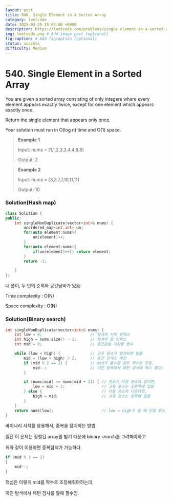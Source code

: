 ```yaml
---
layout: post
title: 540. Single Element in a Sorted Array
category: leetcode
date: 2025-03-25 15:04:00 +0900
description: https://leetcode.com/problems/single-element-in-a-sorted-array/description/?envType=company&envId=google&favoriteSlug=google-thirty-days
img: leetcode.png # Add image post (optional)
fig-caption: # Add figcaption (optional)
status: success
difficulty: Medium
---
```


# 540. Single Element in a Sorted Array


You are given a sorted array consisting of only integers where every element appears exactly twice, except for one element which appears exactly once.

Return the single element that appears only once.

Your solution must run in O(log n) time and O(1) space.

 

> **Example 1**
> 
> Input: nums = [1,1,2,3,3,4,4,8,8]
> 
> Output: 2


> **Example 2**
> 
> Input: nums = [3,3,7,7,10,11,11]
> 
> Output: 10


### Solution(Hash map)
```cpp
class Solution {
public:
    int singleNonDuplicate(vector<int>& nums) {
        unordered_map<int,int> um;
        for(auto element:nums){
            um[element]++;
        }
        for(auto element:nums){
            if(um[element]==1) return element;
        }
        return -1;

    }
};
```

내 풀이, 두 번의 순회와 공간낭비가 있음. 

Time complexity : O(N)

Space complexity : O(N)


### Solution(Binary search)
```cpp
int singleNonDuplicate(vector<int>& nums) {
    int low = 0;                     // 탐색의 시작 인덱스
    int high = nums.size() - 1;      // 탐색의 끝 인덱스
    int mid = 0;                     // 중간값을 저장할 변수

    while (low < high) {             // 고유 원소가 발견되면 탈출
        mid = (low + high) / 2;      // 중간 인덱스 계산
        if (mid % 2 == 1) {          // mid가 홀수일 경우 짝수로 조정.
            mid--;                   // 이진 탐색에서 패턴 검사에 짝수 필요!
        }

        if (nums[mid] == nums[mid + 1]) { // 원소가 다음 원소와 같다면,
            low = mid + 2;                // 고유 원소는 오른쪽에 있음
        } else {                          // 다음 원소와 다르다면,
            high = mid;                   // 고유 원소는 왼쪽에 있음
        }
    }
    return nums[low];                     // low = high가 될 때 단일 원소 반환
}
```

바이너리 서치를 응용해서, 중복을 탐지하는 방법

일단 이 문제는 정렬된 array를 받기 때문에 binary search를 고려해야하고

위와 같이 이용하면 중복탐지가 가능하다.

```cpp
if (mid % 2 == 1) 
{
    mid--;
}
```
핵심은 이렇게 mid를 짝수로 조정해줘야하는데,

이진 탐색에서 패턴 검사를 할때 필수임. 